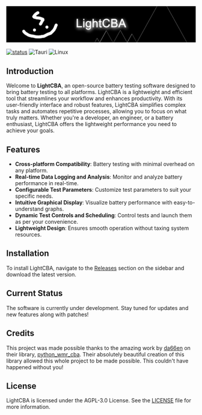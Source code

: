 <img src=".github/LightCBAMainBanner.jpg" />

[![status](https://shields.io/badge/status-unstable-yellow.svg)](https://github.com/Cybertaco360/LightCBA)
![Tauri](https://img.shields.io/badge/tauri-%2324C8DB.svg?style=for-the-badge&logo=tauri&logoColor=%23FFFFFF)
![Linux](https://img.shields.io/badge/Linux-FCC624?style=for-the-badge&logo=linux&logoColor=black)

## Introduction

Welcome to **LightCBA**, an open-source battery testing software designed to bring battery testing to all platforms. LightCBA is a lightweight and efficient tool that streamlines your workflow and enhances productivity. With its user-friendly interface and robust features, LightCBA simplifies complex tasks and automates repetitive processes, allowing you to focus on what truly matters. Whether you're a developer, an engineer, or a battery enthusiast, LightCBA offers the lightweight performance you need to achieve your goals.

## Features

- **Cross-platform Compatibility**: Battery testing with minimal overhead on any platform.
- **Real-time Data Logging and Analysis**: Monitor and analyze battery performance in real-time.
- **Configurable Test Parameters**: Customize test parameters to suit your specific needs.
- **Intuitive Graphical Display**: Visualize battery performance with easy-to-understand graphs.
- **Dynamic Test Controls and Scheduling**: Control tests and launch them as per your convenience.
- **Lightweight Design**: Ensures smooth operation without taxing system resources.

## Installation

To install LightCBA, navigate to the [Releases](#) section on the sidebar and download the latest version.

## Current Status

The software is currently under development. Stay tuned for updates and new features along with patches!

## Credits

This project was made possible thanks to the amazing work by [da66en](https://github.com/da66en) on their library, [python_wmr_cba](https://github.com/da66en/python_wmr_cba). Their absolutely beautiful creation of this library allowed this whole project to be made possible. This couldn't have happened without you!

## License

LightCBA is licensed under the AGPL-3.0 License. See the [LICENSE](LICENSE) file for more information.
